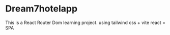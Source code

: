# Dream7hotelapp
This is a React Router Dom learning project. using tailwind css + vite react = SPA
